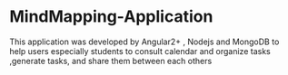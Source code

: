 # MindMapping-Application
This application was developed by Angular2+ , Nodejs and MongoDB to help users especially students to consult calendar and organize tasks ,generate tasks, and share them  between each others  
